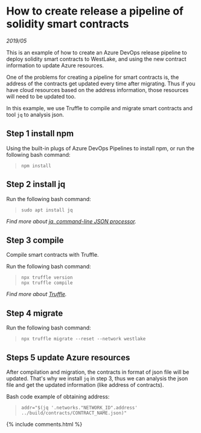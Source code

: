 
# How to create release a pipeline of solidity smart contracts

*2019/05*

This is an example of how to create an Azure DevOps release pipeline to deploy solidity smart contracts to WestLake, and using the new contract information to update Azure resources.

One of the problems for creating a pipeline for smart contracts is, the address of the contracts get updated every time after migrating. Thus if you have cloud resources based on the address information, those resources will need to be updated too.

In this example, we use Truffle to compile and migrate smart contracts and tool `jq` to analysis json.

## Step 1 install npm

Using the built-in plugs of Azure DevOps Pipelines to install npm, or run the following bash command:  
> `npm install`  

## Step 2 install jq 

Run the following bash command:
> `sudo apt install jq`  

*Find more about [jq, command-line JSON processor](https://stedolan.github.io/jq/).*

## Step 3 compile 

Compile smart contracts with Truffle.

Run the following bash command:
> `npx truffle version`  
> `npx truffle compile`

*Find more about [Truffle](https://www.trufflesuite.com/).*

## Step 4 migrate   

Run the following bash command:
> `npx truffle migrate --reset --network westlake`

## Steps 5 update Azure resources

After compilation and migration, the contracts in format of json file will be updated. That's why we install `jq` in step 3, thus we can analysis the json file and get the updated information (like address of contracts).

Bash code example of obtaining address:
> `addr="$(jq '.networks."NETWORK_ID".address' ../build/contracts/CONTRACT_NAME.json)"`


{% include comments.html %}

